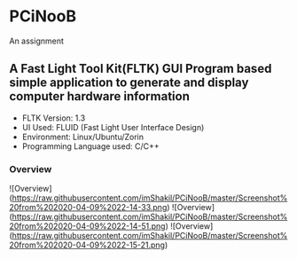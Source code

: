 # PCiNooB
An assignment

## A Fast Light Tool Kit(FLTK) GUI Program based simple application to generate and display computer hardware information

- FLTK Version: 1.3
- UI Used: FLUID (Fast Light User Interface Design)
- Environment: Linux/Ubuntu/Zorin
- Programming Language used: C/C++

### Overview

![Overview] (https://raw.githubusercontent.com/imShakil/PCiNooB/master/Screenshot%20from%202020-04-09%2022-14-33.png)
![Overview] (https://raw.githubusercontent.com/imShakil/PCiNooB/master/Screenshot%20from%202020-04-09%2022-14-51.png)
![Overview] (https://raw.githubusercontent.com/imShakil/PCiNooB/master/Screenshot%20from%202020-04-09%2022-15-21.png)


